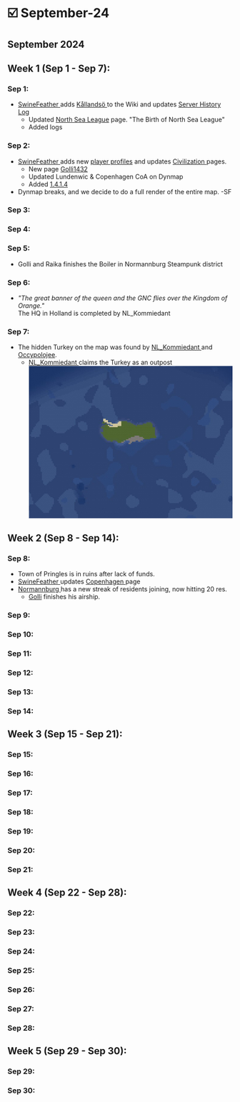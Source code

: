 # ☑️ September-24

## September 2024

## Week 1 (Sep 1 - Sep 7):

### Sep 1:

* [SwineFeather ](../../misc/personnel-list/swinefeather.md)adds [Kållandsö ](../../the-world/civilization/towns/sweden-region/kallandso.md)to the Wiki and updates [Server History Log](./)
  * Updated [North Sea League](../../the-world/civilization/nations/present-nations/north-sea-league.md) page.  "The Birth of North Sea League"
  * Added logs

### Sep 2:

* [SwineFeather ](../../misc/personnel-list/swinefeather.md)adds new [player profiles](../../the-world/civilization/players/) and updates [Civilization ](../../the-world/civilization/)pages.
  * New page  [Golli](../../the-world/civilization/players/golli1432.md)[1432](../../the-world/civilization/players/golli1432.md)
  * Updated Lundenwic & Copenhagen CoA on Dynmap
  * Added [1.4.1.4](../../misc/changelog-updates/1.4-1.21-update/1.4.1.4.md)
* Dynmap breaks, and we decide to do a full render of the entire map. -SF

### Sep 3:

### Sep 4:

### Sep 5:

* Golli and Raika finishes the Boiler in Normannburg Steampunk district

### Sep 6:

* _"The great banner of the queen and the GNC flies over the Kingdom of Orange."_ \
  The HQ in Holland is completed by NL\_Kommiedant

### Sep 7:

* The hidden Turkey on the map was found by [NL\_Kommiedant ](../../the-world/civilization/players/nl\_kommiedant.md)and [Occypolojee](../../the-world/civilization/players/occypolojee.md).&#x20;
  * [NL\_Kommiedant ](../../the-world/civilization/players/nl\_kommiedant.md)claims the Turkey as an outpost ![](<../../.gitbook/assets/image (126).png>)

## Week 2 (Sep 8 - Sep 14):

### Sep 8:

* Town of Pringles is in ruins after lack of funds.
* [SwineFeather ](../../misc/personnel-list/swinefeather.md)updates [Copenhagen ](../../the-world/civilization/towns/denmark-region/copenhagen.md)page
* [Normannburg ](../../the-world/civilization/towns/finland-region/normannburg.md)has a new streak of residents joining, now hitting 20 res.
  * [Golli](../../the-world/civilization/players/golli1432.md) finishes his airship.

### Sep 9:

### Sep 10:

### Sep 11:

### Sep 12:

### Sep 13:

### Sep 14:

## Week 3 (Sep 15 - Sep 21):

### Sep 15:

### Sep 16:

### Sep 17:

### Sep 18:

### Sep 19:

### Sep 20:

### Sep 21:

## Week 4 (Sep 22 - Sep 28):

### Sep 22:

### Sep 23:

### Sep 24:

### Sep 25:

### Sep 26:

### Sep 27:

### Sep 28:

## Week 5 (Sep 29 - Sep 30):

### Sep 29:

### Sep 30:

